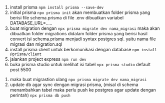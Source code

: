 <!-- Migrasi Menggunakan ORM prisma -->
1. install prisma ``npm install prisma --save-dev``
2. initial prisma ``npx prisma init`` akan membuatkan folder prisma yang berisi file schema.prisma
di file .env dibuatkan variabel DATABASE_URL=.....
3. buat migration dengan ``npx prisma migrate dev nama_migrasi``
   maka akan dibuatkan folder migrations didalam folder prisma yang berisi hasil convert isi schema.prisma menjadi syntax postgres sql. yaitu nama file migrasi dan migration.sql
4. install prisma client untuk berkomunikasi dengan database ``npm install @prisma/client``
5. jalankan project express ``npm run dev``
6. buka prisma studio untuk melihat isi tabel ``npx prisma studio`` default post 5500

<!-- Pastikan buat migrasi baru ketika ingin menmbah tabel di postgre, agar value di tabel sebelumnya yang telah dibuat tidak hilang -->
<!-- Jika terdapat perubahan di schema.prisma(tabel postgre)  -->
1. maka buat migrastion ulang ``npx prisma migrate dev nama_migrasi`` 
2. update db agar sync dengan migrasi prisma, (misal di schema menambahkan tabel maka perlu push ke postgres agar update dengan perintah) ``npx prisma db push``
<!-- setalh dbpush tetapi ingin update tabe yang telah dibuat migrasi sebelumnay cukup lakuakn db push -->
